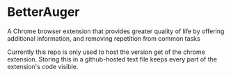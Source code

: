 # BetterAuger
A Chrome browser extension that provides greater quality of life by offering additional information, and removing repetition from common tasks

Currently this repo is only used to host the version get of the chrome extension. Storing this in a github-hosted text file keeps every part of the extension's code visible.
